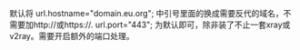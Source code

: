
默认将 url.hostname="domain.eu.org"; 中引号里面的换成需要反代的域名，不需要加http://或https://.
url.port="443"; 为默认即可，除非装了不止一套xray或v2ray。需要开启额外的端口处理。
